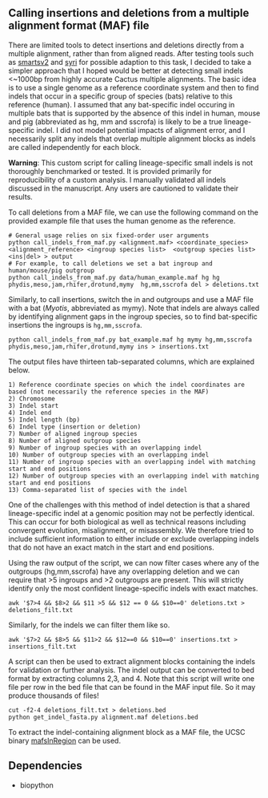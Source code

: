 
## Calling insertions and deletions from a multiple alignment format (MAF) file 

There are limited tools to detect insertions and deletions directly from a multiple alignment, rather than from aligned reads. After testing tools such as [smartsv2](https://github.com/EichlerLab/smrtsv2) and [syri](https://schneebergerlab.github.io/syri/) for possible adaption to this task, I decided to take a simpler approach that I hoped would be better at detecting small indels <~1000bp from highly accurate Cactus multiple alignments. The basic idea is to use a single genome as a reference coordinate system and then to find indels that occur in a specific group of species (bats) relative to this reference (human). I assumed that any bat-specific indel occuring in multiple bats that is supported by the absence of this indel in human, mouse and pig (abbreviated as hg, mm and sscrofa) is likely to be a true lineage-specific indel. I did not model potential impacts of alignment error, and I necessarily split any indels that overlap multiple alignment blocks as indels are called independently for each block.

**Warning**: This custom script for calling lineage-specific small indels is not thoroughly benchmarked or tested. It is provided primarily for reproducibility of a custom analysis. I manually validated all indels discussed in the manuscript. Any users are cautioned to validate their results.  

To call deletions from a MAF file, we can use the following command on the provided example file that uses the human genome as the reference. 
```
# General usage relies on six fixed-order user arguments
python call_indels_from_maf.py <alignment.maf> <coordinate_species> <alignment_reference> <ingroup species list>  <outgroup species list> <ins|del> > output
# For example, to call deletions we set a bat ingroup and human/mouse/pig outgroup
python call_indels_from_maf.py data/human_example.maf hg hg phydis,meso,jam,rhifer,drotund,mymy  hg,mm,sscrofa del > deletions.txt
```

Similarly, to call insertions, switch the in and outgroups and use a MAF file with a bat (*Myotis*, abbreviated as mymy). Note that indels are always called by identifying alignment gaps in the ingroup species, so to find bat-specific insertions the ingroups is `hg,mm,sscrofa`.

```
python call_indels_from_maf.py bat_example.maf hg mymy hg,mm,sscrofa phydis,meso,jam,rhifer,drotund,mymy ins > insertions.txt
```

The output files have thirteen tab-separated columns, which are explained below.

```
1) Reference coordinate species on which the indel coordinates are based (not necessarily the reference species in the MAF)
2) Chromosome
3) Indel start
4) Indel end
5) Indel length (bp)
6) Indel type (insertion or deletion)
7) Number of aligned ingroup species
8) Number of aligned outgroup species
9) Number of ingroup species with an overlapping indel
10) Number of outgroup species with an overlapping indel
11) Number of ingroup species with an overlapping indel with matching start and end positions
12) Number of outgroup species with an overlapping indel with matching start and end positions
13) Comma-separated list of species with the indel
```

One of the challenges with this method of indel detection is that a shared lineage-specific indel at a genomic position may not be perfectly identical. This can occur for both biological as well as technical reasons including convergent evolution, misalignment, or misassembly. We therefore tried to include sufficient information to either include or exclude overlapping indels that do not have an exact match in the start and end positions.

Using the raw output of the script, we can now filter cases where any of the outgroups (hg,mm,sscrofa) have any overlapping deletion and we can require that >5 ingroups and >2 outgroups are present. This will strictly identify only the most confident lineage-specific indels with exact matches.

```
awk '$7>4 && $8>2 && $11 >5 && $12 == 0 && $10==0' deletions.txt > deletions_filt.txt
```

Similarly, for the indels we can filter them like so.

```
awk '$7>2 && $8>5 && $11>2 && $12==0 && $10==0' insertions.txt > insertions_filt.txt
```

A script can then be used to extract alignment blocks containing the indels for validation or further analysis. The indel output can be converted to bed format by extracting columns 2,3, and 4. Note that this script will write one file per row in the bed file that can be found in the MAF input file. So it may produce thousands of files!

```
cut -f2-4 deletions_filt.txt > deletions.bed
python get_indel_fasta.py alignment.maf deletions.bed
```

To extract the indel-containing alignment block as a MAF file, the UCSC binary [mafsInRegion](http://hgdownload.soe.ucsc.edu/admin/exe/linux.x86_64/) can be used.

## Dependencies

* biopython
